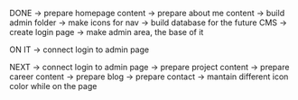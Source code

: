 DONE
-> prepare homepage content
-> prepare about me content
-> build admin folder
-> make icons for nav
-> build database for the future CMS
-> create login page
-> make admin area, the base of it

ON IT
-> connect login to admin page

NEXT
-> connect login to admin page
-> prepare project content
-> prepare career content
-> prepare blog
-> prepare contact
-> mantain different icon color while on the page